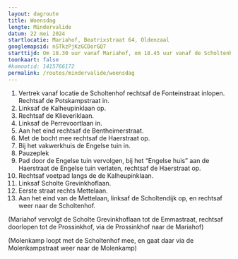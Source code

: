 ```yaml
---
layout: dagroute
title: Woensdag
lengte: Mindervalide
datum: 22 mei 2024
startlocatie: Mariahof, Beatrixstraat 64, Oldenzaal
googlemapsid: nSTkzPjKzGCDorGQ7
starttijd: Om 18.30 uur vanaf Mariahof, om 18.45 uur vanaf de Scholtenhof
toonkaart: false
#komootid: 1415766172
permalink: /routes/mindervalide/woensdag
---
```


1.	Vertrek vanaf locatie de Scholtenhof rechtsaf de Fonteinstraat inlopen. Rechtsaf de Potskampstraat in.
2.	Linksaf de Kalheupinklaan op.
3.	Rechtsaf de Klieveriklaan.
4.	Linksaf de Perrevoortlaan in.
5.	Aan het eind rechtsaf de Bentheimerstraat.
6.	Met de bocht mee rechtsaf de Haerstraat op.
7.	Bij het vakwerkhuis de Engelse tuin in.
8.	Pauzeplek
9.	Pad door de Engelse tuin vervolgen, bij het “Engelse huis” aan de Haerstraat de Engelse tuin verlaten, rechtsaf de Haerstraat op.
10.	Rechtsaf voetpad langs de de Kalheupinklaan.
11.	Linksaf Scholte Grevinkhoflaan.
12.	Eerste straat rechts Mettelaan.
13.	Aan het eind van de Mettelaan, linksaf de Scholtendijk op, en rechtsaf weer naar de Scholtenhof.

(Mariahof vervolgt de Scholte Grevinkhoflaan tot de Emmastraat, rechtsaf doorlopen tot de Prossinkhof, via de Prossinkhof naar de Mariahof)

(Molenkamp loopt met de Scholtenhof mee, en gaat daar via de Molenkampstraat weer naar de Molenkamp) 